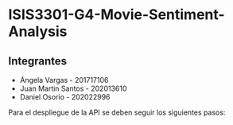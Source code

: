 # ISIS3301-G4-Movie-Sentiment-Analysis

## Integrantes
* Ángela Vargas - 201717106
* Juan Martin Santos - 202013610
* Daniel Osorio - 202022996

Para el despliegue de la API se deben seguir los siguientes pasos:


